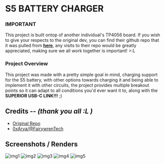 # S5 BATTERY CHARGER

### IMPORTANT

This project is built ontop of another individual's TP4056 board. If you wish to give your respects to the original dev, you can find their github repo that it was pulled from **[here](https://github.com/alltheworld/tp4056)**, any visits to their repo would be greatly appreciated, making sure we all work together is important! >:L

### Project Overview

This project was made with a pretty simple goal in mind, charging support for the S5 battery, with other options towards charging it and being able to implement it with other circuits, the project provides multiple breakout points so it can adapt to all conditions you'd ever want it to, along with the **SUPERIOR USB-C LINK!!!** ;)

## Credits -- *(thank you all :L )*
- [Original Repo](https://github.com/alltheworld/tp4056)
- [0xArya/@FairywrenTech](https://twitter.com/FairywrenTech)

## Screenshots / Renders

![img1](https://github.com/YourAva/S5_Battery_Charger/assets/127442971/5794f7f9-4913-4a48-8444-5f50d95769da)
![img2](https://github.com/YourAva/S5_Battery_Charger/assets/127442971/65caca2b-d4b6-47f1-ae40-d332abacfb3b)
![img3](https://github.com/YourAva/S5_Battery_Charger/assets/127442971/6bbb5ec0-71f7-4eff-af99-45c1a6fd2e62)
![img4](https://github.com/YourAva/S5_Battery_Charger/assets/127442971/90578637-0dff-4ec2-910f-88c17ac1f259)
![img5](https://github.com/YourAva/S5_Battery_Charger/assets/127442971/a70a8fd6-a125-4438-868c-e45e9c0b1ec4)
